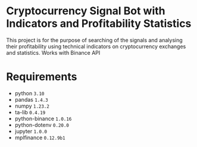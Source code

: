 # Cryptocurrency Signal Bot with Indicators and Profitability Statistics

This project is for the purpose of searching of the signals and analysing their profitability using 
technical indicators on cryptocurrency exchanges and statistics.
Works with Binance API

# Requirements

* python `3.10`
* pandas `1.4.3`
* numpy `1.23.2`
* ta-lib `0.4.19`
* python-binance `1.0.16`
* python-dotenv `0.20.0`
* jupyter `1.0.0`
* mplfinance `0.12.9b1`